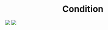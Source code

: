 <h1 align="center"> Condition </h1>
<img src="https://user-images.githubusercontent.com/25712677/57192609-78305180-6ed6-11e9-819b-40f6616b7ec0.png" style="max-width:100%;">
<img src="https://user-images.githubusercontent.com/25712677/57192617-88e0c780-6ed6-11e9-8915-b68deb2f2a5c.png" style="max-width:100%;">
